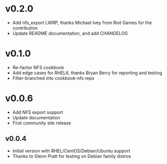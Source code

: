 # v0.2.0

* Add nfs_export LWRP, thanks Michael Ivey from Riot Games for the contribution
* Update README documentation, and add CHANGELOG

# v0.1.0

* Re-factor NFS cookbook
* Add edge cases for RHEL6, thanks Bryan Berry for reporting and testing
* Filter-branched into cookbook-nfs repo

# v0.0.6

* Add NFS export support
* Update documentation
* First community site release

## v0.0.4

* Initial version with RHEL/CentOS/Debian/Ubuntu support
* Thanks to Glenn Pratt for testing on Debian family distros
